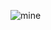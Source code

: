 ![mine](https://github.com/user-attachments/assets/264de90d-57c7-499d-81cc-63974fd27f9d)
 
 
 
 
 
 
 
